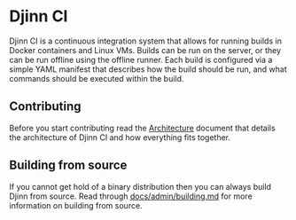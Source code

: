 # Djinn CI

Djinn CI is a continuous integration system that allows for running builds in
Docker containers and Linux VMs. Builds can be run on the server, or they can
be run offline using the offline runner. Each build is configured via a simple
YAML manifest that describes how the build should be run, and what commands
should be executed within the build.

## Contributing

Before you start contributing read the [Architecture](architecture.md) document
that details the architecture of Djinn CI and how everything fits together.

## Building from source

If you cannot get hold of a binary distribution then you can always build Djinn
from source. Read through [docs/admin/building.md](docs/admin/building.md) for
more information on building from source.
